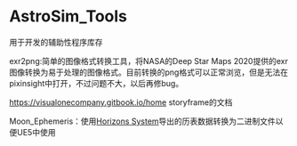 # AstroSim_Tools
用于开发的辅助性程序库存

exr2png:简单的图像格式转换工具，将NASA的Deep Star Maps 2020提供的exr图像转换为易于处理的图像格式。目前转换的png格式可以正常浏览，但是无法在pixinsight中打开，不过问题不大，以后再修bug。

https://visualonecompany.gitbook.io/home storyframe的文档

Moon_Ephemeris：使用[Horizons System](https://ssd.jpl.nasa.gov/horizons/app.html#/)导出的历表数据转换为二进制文件以便UE5中使用
